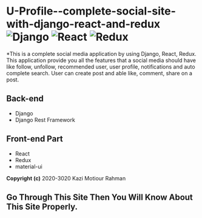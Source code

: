 # U-Profile--complete-social-site-with-django-react-and-redux ![Django](https://img.shields.io/badge/-Django-%23092E20?style=flat-square&logo=React&logoColor=white) ![React](https://img.shields.io/badge/-React-%23092E20?style=flat-square&logo=React&logoColor=white) ![Redux](https://img.shields.io/badge/-Redux-%23092E20?style=flat-square&logo=Redux&logoColor=white)
 

*This is a complete social media application by using Django, React, Redux. This application provide you all the features that a social media should have like follow, unfollow, recommended user, user profile, notifications and auto complete search. User can create post and able like, comment, share on a post. 


## Back-end
* Django
* Django Rest Framework
## Front-end Part
* React
* Redux
* material-ui



**Copyright (c)** 2020-3020 Kazi Motiour Rahman
## Go Through This Site Then You Will Know About This Site Properly.
